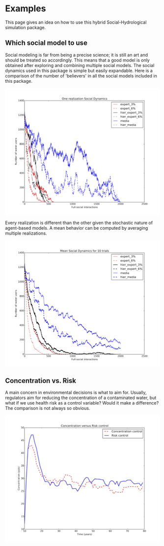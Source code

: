 
<a id='Examples-1'></a>

# Examples


This page gives an idea on how to use this hybrid Social-Hydrological simulation package.


<a id='Which-social-model-to-use-1'></a>

## Which social model to use


Social modeling is far from being a precise science; it is still an art and should be treated so accordingly. This means that a good model is only obtained after exploring and combining multiple social models. The social dynamics used in this package is simple but easily expandable. Here is a comparison of the number of 'believers' in all the social models included in this package.


![Figure1](img/OneRealSD.png)


Every realization is different than the other given the stochastic nature of agent-based models. A mean behavior can be computed by averaging multiple realizations.


![Figure2](img/MeanSD.png)


<a id='Concentration-vs.-Risk-1'></a>

## Concentration vs. Risk


A main concern in environmental decisions is what to aim for. Usually, regulators aim for reducing the concentration of a contaminated water, but what if we use health risk as a control variable? Would it make a difference? The comparison is not always so obvious.


![Figure3](img/ConcvsRisk.png)

